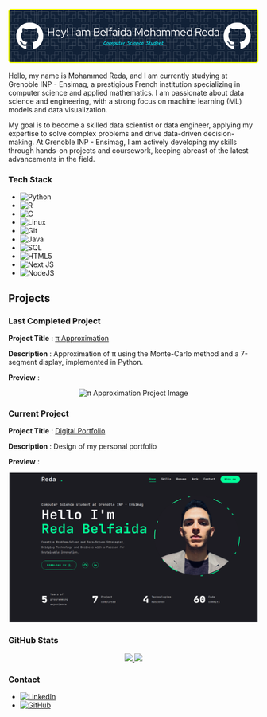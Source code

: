 ![Header](./github-header-image.png)

Hello, my name is Mohammed Reda, and I am currently studying at Grenoble INP - Ensimag, a prestigious French institution specializing in computer science and applied mathematics. I am passionate about data science and engineering, with a strong focus on machine learning (ML) models and data visualization.

My goal is to become a skilled data scientist or data engineer, applying my expertise to solve complex problems and drive data-driven decision-making. At Grenoble INP - Ensimag, I am actively developing my skills through hands-on projects and coursework, keeping abreast of the latest advancements in the field.

### Tech Stack

- ![Python](https://img.shields.io/badge/-Python-3776AB?logo=python&logoColor=white) 
- ![R](https://img.shields.io/badge/r-%23276DC3.svg?style=for-the-badge&logo=r&logoColor=white)
- ![C](https://img.shields.io/badge/-C-A8B9CC?logo=c&logoColor=white)
- ![Linux](https://img.shields.io/badge/-Linux-FCC624?logo=linux&logoColor=white)
- ![Git](https://img.shields.io/badge/-Git-F05032?logo=git&logoColor=white)
- ![Java](https://img.shields.io/badge/-Java-007396?logo=java&logoColor=white)
- ![SQL](https://img.shields.io/badge/-SQL-4479A1?logo=sqlite&logoColor=white)
- ![HTML5](https://img.shields.io/badge/html5-%23E34F26.svg?style=for-the-badge&logo=html5&logoColor=white)
- ![Next JS](https://img.shields.io/badge/Next-black?style=for-the-badge&logo=next.js&logoColor=white)
- ![NodeJS](https://img.shields.io/badge/node.js-6DA55F?style=for-the-badge&logo=node.js&logoColor=white)


## Projects

### Last Completed Project

**Project Title** : [π Approximation](https://github.com/BelfaidaMedReda/-Approximation-)  

**Description** : Approximation of π using the Monte-Carlo method and a 7-segment display, implemented in Python.  

**Preview** :  
<div align="center">
  <img src="https://github.com/user-attachments/assets/ba610059-3324-4824-b192-3cf25d375248" width="400" alt="π Approximation Project Image">
</div>

### Current Project

**Project Title** : [Digital Portfolio](https://github.com/BelfaidaMedReda/MyPortofilo) 

**Description** : Design of my personal portfolio

**Preview** :

<div align="center">
  <img src="./preview_f.png" alt="preview" width="500" height="300">
</div>


### GitHub Stats

<div align="center">
  <a href="https://github.com/anuraghazra/github-readme-stats">
    <img height="200" src="https://github-readme-stats.vercel.app/api?username=BelfaidaMedReda&show_icons=true&theme=radical" />
  </a>
  <a href="https://github.com/anuraghazra/convoychat">
    <img height="200" src="https://github-readme-stats.vercel.app/api/top-langs?username=BelfaidaMedReda&layout=compact&langs_count=8&card_width=320" />
  </a>
</div>

### Contact

- [![LinkedIn](https://img.shields.io/badge/-LinkedIn-0A66C2?logo=linkedin&logoColor=white)](https://www.linkedin.com/in/mohammed-reda-belfaida)
- [![GitHub](https://img.shields.io/badge/-GitHub-181717?logo=github&logoColor=white)](https://github.com/BelfaidaMedReda)
